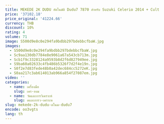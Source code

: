 ```yaml
---
title: MEKEDE 2K DUDU อัตโนมัติ Dudu7 7870 สําหรับ Suzuki Celerio 2014 + Cultus 2017 + Autoradio รถ DVD Player เสียง Android 2000*1200
price: '37102.18'
price_original: '41224.66'
currency: THB
discount: 10%
rating: 4
volume: 71
image: S500d9e8c0e294fa9bdbb297bdebbcfbaW.jpg
images:
  - S500d9e8c0e294fa9bdbb297bdebbcfbaW.jpg
  - Sc9aa130db7784e8e9061a67a543cb713m.jpg
  - Scb1f9c3328124a9593b8d2f6d827949ee.jpg
  - S9ba60a02633c4fb486b5326f7d2f4e19n.jpg
  - S0f2e7d83fede48b0a42dec684cc5272eK.jpg
  - S0aa217c3ab614013ab966a854f27087em.jpg
video: ''
categories:
  - name: เครื่องมือ
    slug: เคร-องม
  - name: วัดและการวิเคราะห์
    slug: ดและการว-เคราะห
slug: mekede-2k-dudu-ตโนม-dudu7
encode: oo3vgts
lang: th
---
```

  
